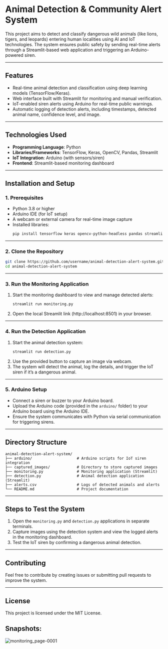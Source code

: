 # Animal Detection & Community Alert System

This project aims to detect and classify dangerous wild animals (like lions, tigers, and leopards) entering human localities using AI and IoT technologies. The system ensures public safety by sending real-time alerts through a Streamlit-based web application and triggering an Arduino-powered siren.

---

## Features
- Real-time animal detection and classification using deep learning models (TensorFlow/Keras).
- Web interface built with Streamlit for monitoring and manual verification.
- IoT-enabled siren alerts using Arduino for real-time public warnings.
- Automatic logging of detection alerts, including timestamps, detected animal name, confidence level, and image.

---

## Technologies Used
- **Programming Language**: Python
- **Libraries/Frameworks**: TensorFlow, Keras, OpenCV, Pandas, Streamlit
- **IoT Integration**: Arduino (with sensors/siren)
- **Frontend**: Streamlit-based monitoring dashboard

---

## Installation and Setup

### 1. Prerequisites
- Python 3.8 or higher
- Arduino IDE (for IoT setup)
- A webcam or external camera for real-time image capture
- Installed libraries:
  ```bash
  pip install tensorflow keras opencv-python-headless pandas streamlit pillow
  ```

---

### 2. Clone the Repository
```bash
git clone https://github.com/username/animal-detection-alert-system.git
cd animal-detection-alert-system
```

---

### 3. Run the Monitoring Application
1. Start the monitoring dashboard to view and manage detected alerts:
   ```bash
   streamlit run monitoring.py
   ```
2. Open the local Streamlit link (http://localhost:8501) in your browser.

---

### 4. Run the Detection Application
1. Start the animal detection system:
   ```bash
   streamlit run detection.py
   ```
2. Use the provided button to capture an image via webcam.
3. The system will detect the animal, log the details, and trigger the IoT siren if it’s a dangerous animal.

---

### 5. Arduino Setup
- Connect a siren or buzzer to your Arduino board.
- Upload the Arduino code (provided in the `arduino/` folder) to your Arduino board using the Arduino IDE.
- Ensure the system communicates with Python via serial communication for triggering sirens.

---

## Directory Structure
```
animal-detection-alert-system/
├── arduino/                    # Arduino scripts for IoT siren integration
├── captured_images/            # Directory to store captured images
├── monitoring.py               # Monitoring application (Streamlit)
├── detection.py                # Animal detection application (Streamlit)
├── alerts.csv                  # Logs of detected animals and alerts
└── README.md                   # Project documentation
```

---

## Steps to Test the System
1. Open the `monitoring.py` and `detection.py` applications in separate terminals.
2. Capture images using the detection system and view the logged alerts in the monitoring dashboard.
3. Test the IoT siren by confirming a dangerous animal detection.

---

## Contributing
Feel free to contribute by creating issues or submitting pull requests to improve the system.

---

## License
This project is licensed under the MIT License.

## Snapshots:
![monitoring_page-0001](https://github.com/user-attachments/assets/85ab87a6-e36d-41fe-b372-59ca3250e2d9)
